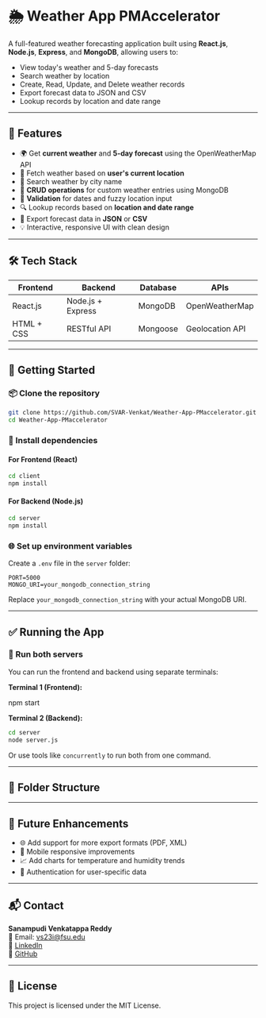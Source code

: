 # 🌦️ Weather App PMAccelerator

A full-featured weather forecasting application built using **React.js**, **Node.js**, **Express**, and **MongoDB**, allowing users to:

- View today's weather and 5-day forecasts
- Search weather by location
- Create, Read, Update, and Delete weather records
- Export forecast data to JSON and CSV
- Lookup records by location and date range

---

## 📸 Features

- 🌍 Get **current weather** and **5-day forecast** using the OpenWeatherMap API
- 📍 Fetch weather based on **user's current location**
- 🔎 Search weather by city name
- 📝 **CRUD operations** for custom weather entries using MongoDB
- 🧠 **Validation** for dates and fuzzy location input
- 🔍 Lookup records based on **location and date range**
- 💾 Export forecast data in **JSON** or **CSV**
- 💡 Interactive, responsive UI with clean design

---

## 🛠️ Tech Stack

| Frontend         | Backend         | Database    | APIs                  |
|------------------|------------------|-------------|------------------------|
| React.js         | Node.js + Express| MongoDB     | OpenWeatherMap         |
| HTML + CSS       | RESTful API      | Mongoose    | Geolocation API        |

---

## 🚀 Getting Started

### 📦 Clone the repository

```bash
git clone https://github.com/SVAR-Venkat/Weather-App-PMaccelerator.git
cd Weather-App-PMaccelerator
```

### 🔧 Install dependencies

#### For Frontend (React)
```bash
cd client
npm install
```

#### For Backend (Node.js)
```bash
cd server
npm install
```

### 🌐 Set up environment variables

Create a `.env` file in the `server` folder:

```env
PORT=5000
MONGO_URI=your_mongodb_connection_string
```

Replace `your_mongodb_connection_string` with your actual MongoDB URI.

---

## ✅ Running the App

### 🔄 Run both servers

You can run the frontend and backend using separate terminals:

**Terminal 1 (Frontend):**

npm start

**Terminal 2 (Backend):**
```bash
cd server
node server.js
```

Or use tools like `concurrently` to run both from one command.

---

## 📁 Folder Structure



---

## 🧪 Future Enhancements

- 🌐 Add support for more export formats (PDF, XML)
- 📱 Mobile responsive improvements
- 📈 Add charts for temperature and humidity trends
- 🔐 Authentication for user-specific data

---

## 📬 Contact

**Sanampudi Venkatappa Reddy**  
📧 Email: vs23i@fsu.edu  
🔗 [LinkedIn](https://www.linkedin.com/in/sanampudi-venkatappa/)  
🐙 [GitHub](https://github.com/SVAR-Venkat)

---

## 📄 License

This project is licensed under the MIT License.
